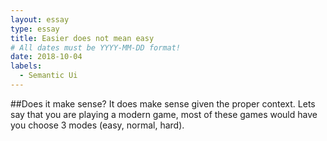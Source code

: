 ```yaml
---
layout: essay
type: essay
title: Easier does not mean easy
# All dates must be YYYY-MM-DD format!
date: 2018-10-04
labels:
  - Semantic Ui
---
```


##Does it make sense?
It does make sense given the proper context. Lets say that you are playing a modern game, most of these games would have you choose 3 modes (easy, normal, hard).
